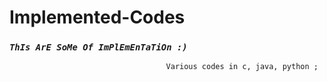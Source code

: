 # Implemented-Codes

### *`ThIs ArE SoMe Of ImPlEmEnTaTiOn :)`*
                        
                        
                                       Various codes in c, java, python ;
